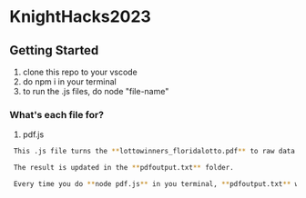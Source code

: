 # KnightHacks2023

## Getting Started

1. clone this repo to your vscode
2. do  npm i in your terminal
3. to run the .js files,  do node "file-name"

### What's each file for?

1. pdf.js
```bash
 This .js file turns the **lottowinners_floridalotto.pdf** to raw data and then to some regex stuff to make it prettier.

 The result is updated in the **pdfoutput.txt** folder.

 Every time you do **node pdf.js** in you terminal, **pdfoutput.txt** will be updated.
```
